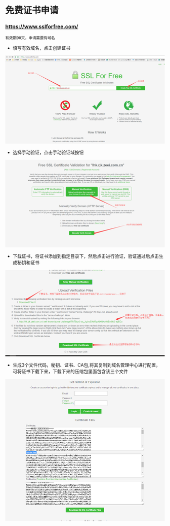# 免费证书申请  
### https://www.sslforfree.com/
```
有效期90天，申请需要有域名
```  
- 填写有效域名，点击创建证书  
   
![](../_images/ssl_1.png)  

- 选择手动验证，点击手动验证域按钮  

![](../_images/ssl_2.png)  

- 下载证书，将证书添加到指定目录下，然后点击进行验证，验证通过后点击生成秘钥和证书  

![](../_images/ssl_3.png)

- 生成3个文件代码，秘钥、证书、CA包,将其复制到域名管理中心进行配置，可将证书下载下来，下载下来的压缩包里面包含该三个文件  

![](../_images/ssl_4.png)
